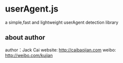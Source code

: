 # userAgent.js
a simple,fast and lightweight userAgent detection library

## about author
author：Jack Cai
website: http://caibaojian.com
weibo: http://weibo.com/kujian
